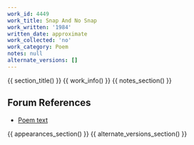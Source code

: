 ```yaml
---
work_id: 4449
work_title: Snap And No Snap
work_written: '1984'
written_date: approximate
work_collected: 'no'
work_category: Poem
notes: null
alternate_versions: []
---
```


{{ section_title() }}
{{ work_info() }}
{{ notes_section() }}
## Forum References
- [Poem text](https://bukowskiforum.com/threads/aileron-vol-v-no-2-and-vol-vi-no-1.8261/)

{{ appearances_section() }}
{{ alternate_versions_section() }}